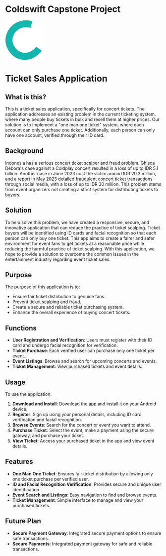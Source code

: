 # Coldswift Capstone Project
![alt text](Logo/transparan.png)

# Ticket Sales Application

## What is this?
This is a ticket sales application, specifically for concert tickets. The application addresses an existing problem in the current ticketing system, where many people buy tickets in bulk and resell them at higher prices. Our solution is to implement a "one man one ticket" system, where each account can only purchase one ticket. Additionally, each person can only have one account, verified through their ID card.

## Background
Indonesia has a serious concert ticket scalper and fraud problem. Ghisca Debora's case against a Coldplay concert resulted in a loss of up to IDR 5.1 billion. Another case in June 2023 cost the victim around IDR 20.3 million, and a report in May 2023 detailed fraudulent concert ticket transactions through social media, with a loss of up to IDR 30 million. This problem stems from event organizers not creating a strict system for distributing tickets to buyers.

## Solution
To help solve this problem, we have created a responsive, secure, and innovative application that can reduce the practice of ticket scalping. Ticket buyers will be identified using ID cards and facial recognition so that each person can only buy one ticket. This app aims to create a fairer and safer environment for event fans to get tickets at a reasonable price while reducing the harmful practice of ticket scalping. With this application, we hope to provide a solution to overcome the common issues in the entertainment industry regarding event ticket sales.

## Purpose
The purpose of this application is to:
- Ensure fair ticket distribution to genuine fans.
- Prevent ticket scalping and fraud.
- Create a secure and reliable ticket purchasing system.
- Enhance the overall experience of buying concert tickets.

## Functions
- **User Registration and Verification**: Users must register with their ID card and undergo facial recognition for verification.
- **Ticket Purchase**: Each verified user can purchase only one ticket per event.
- **Event Listings**: Browse and search for upcoming concerts and events.
- **Ticket Management**: View purchased tickets and event details.

## Usage
To use the application:

1. **Download and Install**: Download the app and install it on your Android device.
2. **Register**: Sign up using your personal details, including ID card verification and facial recognition.
3. **Browse Events**: Search for the concert or event you want to attend.
4. **Purchase Ticket**: Select the event, make a payment using the secure gateway, and purchase your ticket.
5. **View Ticket**: Access your purchased ticket in the app and view event details.

## Features
- **One Man One Ticket**: Ensures fair ticket distribution by allowing only one ticket purchase per verified user.
- **ID and Facial Recognition Verification**: Provides secure and unique user identification.
- **Event Search and Listings**: Easy navigation to find and browse events.
- **Ticket Management**: Simple interface to manage and view your purchased tickets.

## Future Plan
- **Secure Payment Gateway**: Integrated secure payment options to ensure safe transactions.
- **Secure Payments**: Integrated payment gateway for safe and reliable transactions.